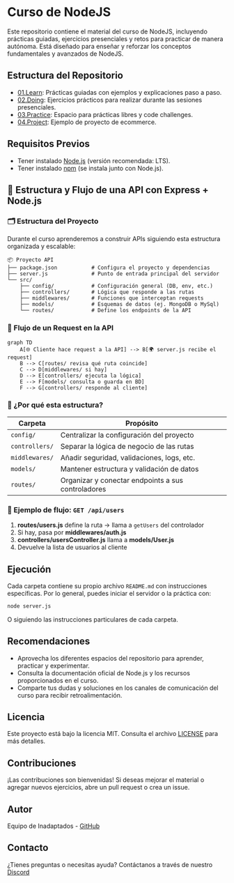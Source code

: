 # Curso de NodeJS

Este repositorio contiene el material del curso de NodeJS, incluyendo prácticas guiadas, ejercicios presenciales y retos para practicar de manera autónoma. Está diseñado para enseñar y reforzar los conceptos fundamentales y avanzados de NodeJS.

## Estructura del Repositorio

- [01.Learn](01.Learn/README.md): Prácticas guiadas con ejemplos y explicaciones paso a paso.
- [02.Doing](02.Doing/README.md): Ejercicios prácticos para realizar durante las sesiones presenciales.
- [03.Practice](03.Practice/README.md): Espacio para prácticas libres y code challenges.
- [04.Project](04.Project/README.md): Ejemplo de proyecto de ecommerce.

## Requisitos Previos

- Tener instalado [Node.js](https://nodejs.org/) (versión recomendada: LTS).
- Tener instalado [npm](https://www.npmjs.com/) (se instala junto con Node.js).

## 🎨 Estructura y Flujo de una API con Express + Node.js

### 🗂️ Estructura del Proyecto

Durante el curso aprenderemos a construir APIs siguiendo esta estructura organizada y escalable:

```
📦 Proyecto API
├── package.json           # Configura el proyecto y dependencias
├── server.js              # Punto de entrada principal del servidor
└── src/
    ├── config/            # Configuración general (DB, env, etc.)
    ├── controllers/       # Lógica que responde a las rutas
    ├── middlewares/       # Funciones que interceptan requests
    ├── models/            # Esquemas de datos (ej. MongoDB o MySql)
    └── routes/            # Define los endpoints de la API
```

### 🔄 Flujo de un Request en la API

```mermaid
graph TD
    A[🌐 Cliente hace request a la API] --> B[🌍 server.js recibe el request]
    B --> C[routes/ revisa qué ruta coincide]
    C --> D[middlewares/ si hay]
    D --> E[controllers/ ejecuta la lógica]
    E --> F[models/ consulta o guarda en BD]
    F --> G[controllers/ responde al cliente]
```

### 🧠 ¿Por qué esta estructura?

| Carpeta        | Propósito                                          |
| -------------- | -------------------------------------------------- |
| `config/`      | Centralizar la configuración del proyecto          |
| `controllers/` | Separar la lógica de negocio de las rutas          |
| `middlewares/` | Añadir seguridad, validaciones, logs, etc.         |
| `models/`      | Mantener estructura y validación de datos          |
| `routes/`      | Organizar y conectar endpoints a sus controladores |

### 📌 Ejemplo de flujo: `GET /api/users`

1. **routes/users.js** define la ruta → llama a `getUsers` del controlador
2. Si hay, pasa por **middlewares/auth.js**
3. **controllers/usersController.js** llama a **models/User.js**
4. Devuelve la lista de usuarios al cliente

## Ejecución

Cada carpeta contiene su propio archivo `README.md` con instrucciones específicas. Por lo general, puedes iniciar el servidor o la práctica con:

```bash
node server.js
```

O siguiendo las instrucciones particulares de cada carpeta.

## Recomendaciones

- Aprovecha los diferentes espacios del repositorio para aprender, practicar y experimentar.
- Consulta la documentación oficial de Node.js y los recursos proporcionados en el curso.
- Comparte tus dudas y soluciones en los canales de comunicación del curso para recibir retroalimentación.

## Licencia

Este proyecto está bajo la licencia MIT. Consulta el archivo [LICENSE](LICENSE) para más detalles.

## Contribuciones

¡Las contribuciones son bienvenidas! Si deseas mejorar el material o agregar nuevos ejercicios, abre un pull request o crea un issue.

## Autor

Equipo de Inadaptados - [GitHub](https://github.com/Inadaptados/2025-2-A-Node)

## Contacto

¿Tienes preguntas o necesitas ayuda? Contáctanos a través de nuestro [Discord](https://discord.com/channels/1326233159670698064/1326236998133874808)
